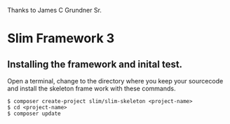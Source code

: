 Thanks to James C Grundner Sr.

# Slim Framework 3 

## Installing the framework and inital test.


Open a terminal, change to the directory where you keep your sourcecode and install the skeleton frame work with these commands.

```shell
$ composer create-project slim/slim-skeleton <project-name>
$ cd <project-name>
$ composer update
```

